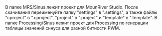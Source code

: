 В папке MRS/Sinus лежит проект для MounRiver Studio. После скачивания переименуйте папку "settings" в ".settings", а также файлы "cproject" в ".cproject", "project" в ".project" и "template" в ".template".
В папке Processing/Sinus лежит проект для Processing по генерации таблицы значений синуса для разной битности PWM.
